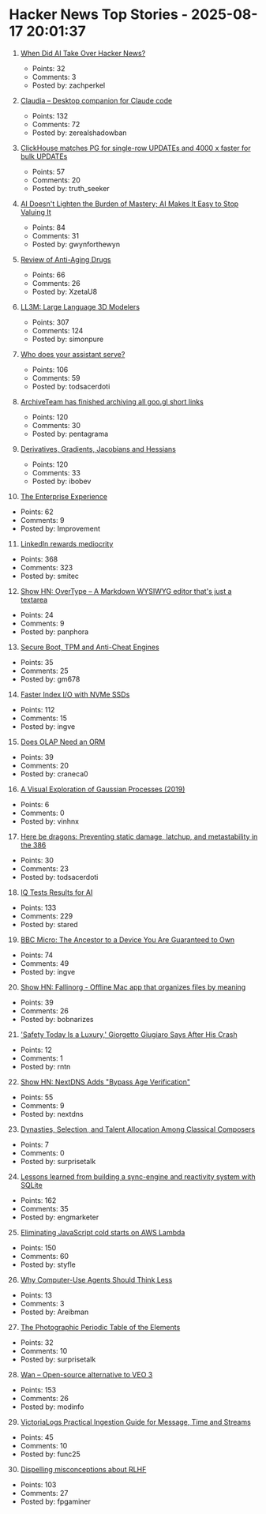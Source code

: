 # Hacker News Top Stories - 2025-08-17 20:01:37

1. [When Did AI Take Over Hacker News?](https://zachperk.com/blog/when-did-ai-take-over-hn)
   - Points: 32
   - Comments: 3
   - Posted by: zachperkel

2. [Claudia – Desktop companion for Claude code](https://claudiacode.com/)
   - Points: 132
   - Comments: 72
   - Posted by: zerealshadowban

3. [ClickHouse matches PG for single-row UPDATEs and 4000 x faster for bulk UPDATEs](https://clickhouse.com/blog/update-performance-clickhouse-vs-postgresql)
   - Points: 57
   - Comments: 20
   - Posted by: truth_seeker

4. [AI Doesn't Lighten the Burden of Mastery; AI Makes It Easy to Stop Valuing It](https://playtechnique.io/blog/ai-doesnt-lighten-the-burden-of-mastery.html)
   - Points: 84
   - Comments: 31
   - Posted by: gwynforthewyn

5. [Review of Anti-Aging Drugs](https://scienceblog.com/joshmitteldorf/2025/08/17/review-of-anti-aging-drugs/)
   - Points: 66
   - Comments: 26
   - Posted by: XzetaU8

6. [LL3M: Large Language 3D Modelers](https://threedle.github.io/ll3m/)
   - Points: 307
   - Comments: 124
   - Posted by: simonpure

7. [Who does your assistant serve?](https://xeiaso.net/blog/2025/who-assistant-serve/)
   - Points: 106
   - Comments: 59
   - Posted by: todsacerdoti

8. [ArchiveTeam has finished archiving all goo.gl short links](https://tracker.archiveteam.org/goo-gl/)
   - Points: 120
   - Comments: 30
   - Posted by: pentagrama

9. [Derivatives, Gradients, Jacobians and Hessians](https://blog.demofox.org/2025/08/16/derivatives-gradients-jacobians-and-hessians-oh-my/)
   - Points: 120
   - Comments: 33
   - Posted by: ibobev

10. [The Enterprise Experience](https://churchofturing.github.io/the-enterprise-experience.html)
   - Points: 62
   - Comments: 9
   - Posted by: Improvement

11. [LinkedIn rewards mediocrity](https://www.elliotcsmith.com/linkedin-toxic-mediocrity/)
   - Points: 368
   - Comments: 323
   - Posted by: smitec

12. [Show HN: OverType – A Markdown WYSIWYG editor that's just a textarea](undefined)
   - Points: 24
   - Comments: 9
   - Posted by: panphora

13. [Secure Boot, TPM and Anti-Cheat Engines](https://andrewmoore.ca/blog/post/anticheat-secure-boot-tpm/)
   - Points: 35
   - Comments: 25
   - Posted by: gm678

14. [Faster Index I/O with NVMe SSDs](https://www.marginalia.nu/log/a_123_index_io/)
   - Points: 112
   - Comments: 15
   - Posted by: ingve

15. [Does OLAP Need an ORM](https://clickhouse.com/blog/moosestack-does-olap-need-an-orm)
   - Points: 39
   - Comments: 20
   - Posted by: craneca0

16. [A Visual Exploration of Gaussian Processes (2019)](https://distill.pub/2019/visual-exploration-gaussian-processes/)
   - Points: 6
   - Comments: 0
   - Posted by: vinhnx

17. [Here be dragons: Preventing static damage, latchup, and metastability in the 386](http://www.righto.com/2025/08/static-latchup-metastability-386.html)
   - Points: 30
   - Comments: 23
   - Posted by: todsacerdoti

18. [IQ Tests Results for AI](https://www.trackingai.org/home)
   - Points: 133
   - Comments: 229
   - Posted by: stared

19. [BBC Micro: The Ancestor to a Device You Are Guaranteed to Own](https://retrogamecoders.com/bbc-micro-the-ancestor-to-a-device-you-are-guaranteed-to-own/)
   - Points: 74
   - Comments: 49
   - Posted by: ingve

20. [Show HN: Fallinorg - Offline Mac app that organizes files by meaning](https://fallinorg.com/#)
   - Points: 39
   - Comments: 26
   - Posted by: bobnarizes

21. ['Safety Today Is a Luxury,' Giorgetto Giugiaro Says After His Crash](https://www.jalopnik.com/1930930/giorgetto-giugiaro-crash-op-ed/)
   - Points: 12
   - Comments: 1
   - Posted by: rntn

22. [Show HN: NextDNS Adds "Bypass Age Verification"](undefined)
   - Points: 55
   - Comments: 9
   - Posted by: nextdns

23. [Dynasties, Selection, and Talent Allocation Among Classical Composers](https://papers.ssrn.com/sol3/papers.cfm?abstract_id=5304251)
   - Points: 7
   - Comments: 0
   - Posted by: surprisetalk

24. [Lessons learned from building a sync-engine and reactivity system with SQLite](https://www.finkelstein.fr/sqlite-sync-engine-with-reactivity)
   - Points: 162
   - Comments: 35
   - Posted by: engmarketer

25. [Eliminating JavaScript cold starts on AWS Lambda](https://goose.icu/lambda/)
   - Points: 150
   - Comments: 60
   - Posted by: styfle

26. [Why Computer-Use Agents Should Think Less](https://prava.co/archon/)
   - Points: 13
   - Comments: 3
   - Posted by: Areibman

27. [The Photographic Periodic Table of the Elements](https://periodictable.com)
   - Points: 32
   - Comments: 10
   - Posted by: surprisetalk

28. [Wan – Open-source alternative to VEO 3](https://github.com/Wan-Video/Wan2.2)
   - Points: 153
   - Comments: 26
   - Posted by: modinfo

29. [VictoriaLogs Practical Ingestion Guide for Message, Time and Streams](https://victoriametrics.com/blog/victorialogs-concepts-message-time-stream/index.html)
   - Points: 45
   - Comments: 10
   - Posted by: func25

30. [Dispelling misconceptions about RLHF](https://aerial-toothpaste-34a.notion.site/How-OpenAI-Misled-You-on-RLHF-1f83f742d9dd80a68129d06503464aff)
   - Points: 103
   - Comments: 27
   - Posted by: fpgaminer

